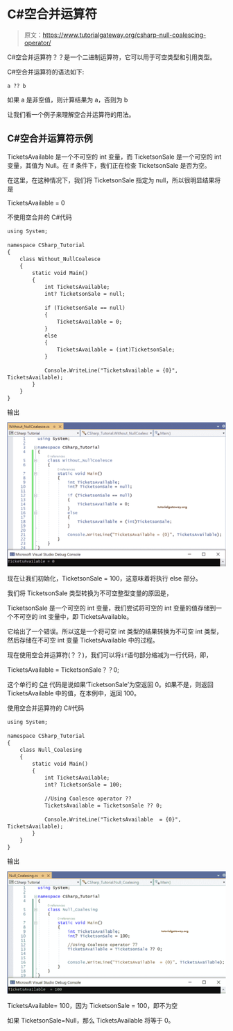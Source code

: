 # C#空合并运算符

> 原文：<https://www.tutorialgateway.org/csharp-null-coalescing-operator/>

C#空合并运算符？？是一个二进制运算符，它可以用于可空类型和引用类型。

C#空合并运算符的语法如下:

```
a ?? b
```

如果 a 是非空值，则计算结果为 a，否则为 b

让我们看一个例子来理解空合并运算符的用法。

## C#空合并运算符示例

TicketsAvailable 是一个不可空的 int 变量，而 TicketsonSale 是一个可空的 int 变量，其值为 Null。在 if 条件下，我们正在检查 TicketsonSale 是否为空。

在这里，在这种情况下，我们将 TicketsonSale 指定为 null，所以很明显结果将是

TicketsAvailable = 0

不使用空合并的 C#代码

```
using System;

namespace CSharp_Tutorial
{
    class Without_NullCoalesce
    {
        static void Main()
        {
            int TicketsAvailable;
            int? TicketsonSale = null;

            if (TicketsonSale == null)
            {
                TicketsAvailable = 0;
            }
            else
            {
                TicketsAvailable = (int)TicketsonSale;
            }

            Console.WriteLine("TicketsAvailable = {0}", TicketsAvailable);
        }
    }
}
```

输出

![C# Null Coalescing Operator 1](img/dd0a75206ed6692f6cce69fb1f644367.png)

现在让我们初始化，TicketsonSale = 100，这意味着将执行 else 部分。

我们将 TicketsonSale 类型转换为不可空整型变量的原因是，

TicketsonSale 是一个可空的 int 变量，我们尝试将可空的 int 变量的值存储到一个不可空的 int 变量中，即 TicketsAvailable。

它给出了一个错误。所以这是一个将可空 int 类型的结果转换为不可空 int 类型，然后存储在不可空 int 变量 TicketsAvailable 中的过程。

现在使用空合并运算符(？？)，我们可以将`if`语句部分缩减为一行代码，即，

TicketsAvailable = TicketsonSale？？0;

这个单行的 [C#](https://www.tutorialgateway.org/csharp-tutorial/) 代码是说如果‘TicketsonSale’为空返回 0。如果不是，则返回 TicketsAvailable 中的值，在本例中，返回 100。

使用空合并运算符的 C#代码

```
using System;

namespace CSharp_Tutorial
{
    class Null_Coalesing
    {
        static void Main()
        {
            int TicketsAvailable;
            int? TicketsonSale = 100;

            //Using Coalesce operator ??
            TicketsAvailable = TicketsonSale ?? 0;

            Console.WriteLine("TicketsAvailable  = {0}", TicketsAvailable);
        }
    }
}
```

输出

![C# Null Coalescing Operator 2](img/56b9a0cc13856af42cbe1911c5b53db1.png)

TicketsAvailable= 100，因为 TicketsonSale = 100，即不为空

如果 TicketsonSale=Null，那么 TicketsAvailable 将等于 0。